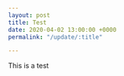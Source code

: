 ```yaml
---
layout: post
title: Test
date: 2020-04-02 13:00:00 +0000
permalink: "/update/:title"

---
```

This is a test